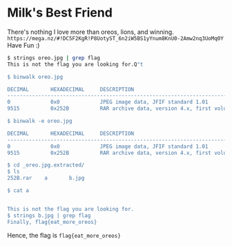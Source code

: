 # Milk's Best Friend

There's nothing I love more than oreos, lions, and winning. `https://mega.nz/#!DC5F2KgR!P8UotyST_6n2iW5BS1yYnum8KnU0-2Amw2nq3UoMq0Y` Have Fun :)

```bash
$ strings oreo.jpg | grep flag
This is not the flag you are looking for.Q"t

$ binwalk oreo.jpg 

DECIMAL       HEXADECIMAL     DESCRIPTION
--------------------------------------------------------------------------------
0             0x0             JPEG image data, JFIF standard 1.01
9515          0x252B          RAR archive data, version 4.x, first volume type: MAIN_HEAD

$ binwalk -e oreo.jpg 

DECIMAL       HEXADECIMAL     DESCRIPTION
--------------------------------------------------------------------------------
0             0x0             JPEG image data, JFIF standard 1.01
9515          0x252B          RAR archive data, version 4.x, first volume type: MAIN_HEAD

$ cd _oreo.jpg.extracted/
$ ls
252B.rar    a       b.jpg

$ cat a


This is not the flag you are looking for.
$ strings b.jpg | grep flag
Finally, flag{eat_more_oreos}

```

Hence, the flag is `flag{eat_more_oreos}`
